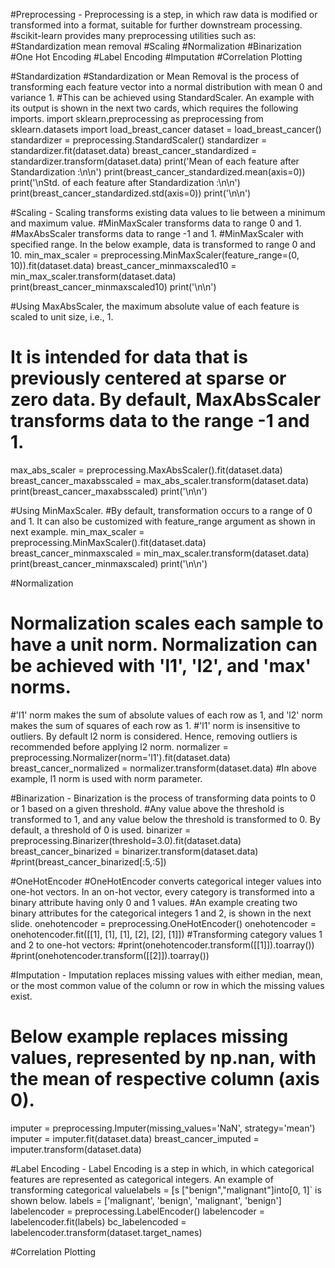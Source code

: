 #Preprocessing - Preprocessing is a step, in which raw data is modified or transformed into a format, suitable for further downstream processing.
#scikit-learn provides many preprocessing utilities such as:
#Standardization mean removal
#Scaling
#Normalization
#Binarization
#One Hot Encoding
#Label Encoding
#Imputation
#Correlation Plotting

#Standardization
#Standardization or Mean Removal is the process of transforming each feature vector into a normal distribution with mean 0 and variance 1.
#This can be achieved using StandardScaler. An example with its output is shown in the next two cards, which requires the following imports.
import sklearn.preprocessing as preprocessing
from sklearn.datasets import load_breast_cancer
dataset = load_breast_cancer()
standardizer = preprocessing.StandardScaler()
standardizer = standardizer.fit(dataset.data)
breast_cancer_standardized = standardizer.transform(dataset.data)
print('Mean of each feature after Standardization :\n\n')
print(breast_cancer_standardized.mean(axis=0))
print('\nStd. of each feature after Standardization :\n\n')
print(breast_cancer_standardized.std(axis=0))
print('\n\n')

#Scaling - Scaling transforms existing data values to lie between a minimum and maximum value.
#MinMaxScaler transforms data to range 0 and 1.
#MaxAbsScaler transforms data to range -1 and 1.
#MinMaxScaler with specified range. In the below example, data is transformed to range 0 and 10.
min_max_scaler = preprocessing.MinMaxScaler(feature_range=(0, 10)).fit(dataset.data)
breast_cancer_minmaxscaled10 = min_max_scaler.transform(dataset.data)
print(breast_cancer_minmaxscaled10)
print('\n\n')

#Using MaxAbsScaler, the maximum absolute value of each feature is scaled to unit size, i.e., 1.
# It is intended for data that is previously centered at sparse or zero data. By default, MaxAbsScaler transforms data to the range -1 and 1.
max_abs_scaler = preprocessing.MaxAbsScaler().fit(dataset.data)
breast_cancer_maxabsscaled = max_abs_scaler.transform(dataset.data)
print(breast_cancer_maxabsscaled)
print('\n\n')

#Using MinMaxScaler. #By default, transformation occurs to a range of 0 and 1. It can also be customized with feature_range argument as shown in next example.
min_max_scaler = preprocessing.MinMaxScaler().fit(dataset.data)
breast_cancer_minmaxscaled = min_max_scaler.transform(dataset.data)
print(breast_cancer_minmaxscaled)
print('\n\n')

#Normalization
# Normalization scales each sample to have a unit norm. Normalization can be achieved with 'l1', 'l2', and 'max' norms.
#'l1' norm makes the sum of absolute values of each row as 1, and 'l2' norm makes the sum of squares of each row as 1.
#'l1' norm is insensitive to outliers. By default l2 norm is considered. Hence, removing outliers is recommended before applying l2 norm.
normalizer = preprocessing.Normalizer(norm='l1').fit(dataset.data)
breast_cancer_normalized = normalizer.transform(dataset.data)
#In above example, l1 norm is used with norm parameter.

#Binarization - Binarization is the process of transforming data points to 0 or 1 based on a given threshold.
#Any value above the threshold is transformed to 1, and any value below the threshold is transformed to 0. By default, a threshold of 0 is used.
binarizer = preprocessing.Binarizer(threshold=3.0).fit(dataset.data)
breast_cancer_binarized = binarizer.transform(dataset.data)
#print(breast_cancer_binarized[:5,:5])

#OneHotEncoder
#OneHotEncoder converts categorical integer values into one-hot vectors. In an on-hot vector, every category is transformed into a binary attribute having only 0 and 1 values.
#An example creating two binary attributes for the categorical integers 1 and 2, is shown in the next slide.
onehotencoder = preprocessing.OneHotEncoder()
onehotencoder = onehotencoder.fit([[1], [1], [1], [2], [2], [1]])
#Transforming category values 1 and 2 to one-hot vectors:
#print(onehotencoder.transform([[1]]).toarray())
#print(onehotencoder.transform([[2]]).toarray())

#Imputation - Imputation replaces missing values with either median, mean, or the most common value of the column or row in which the missing values exist.
# Below example replaces missing values, represented by np.nan, with the mean of respective column (axis 0).
imputer = preprocessing.Imputer(missing_values='NaN', strategy='mean')
imputer = imputer.fit(dataset.data)
breast_cancer_imputed = imputer.transform(dataset.data)

#Label Encoding - Label Encoding is a step in which, in which categorical features are represented as categorical integers. An example of transforming categorical valuelabels = [s ["benign","malignant"]into[0, 1]` is shown below.
labels = ['malignant', 'benign', 'malignant', 'benign']
labelencoder = preprocessing.LabelEncoder()
labelencoder = labelencoder.fit(labels)
bc_labelencoded = labelencoder.transform(dataset.target_names)

#Correlation Plotting
